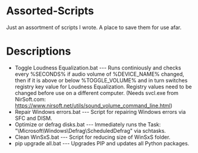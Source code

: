 # Assorted-Scripts
Just an assortment of scripts I wrote. A place to save them for use afar.

# Descriptions
- Toggle Loudness Equalization.bat --- Runs continiously and checks every %SECONDS% if audio volume of %DEVICE_NAME% changed, then if it is above or below %TOGGLE_VOLUME% and in turn switches registry key value for Loudness Equalization.
    Registry values need to be changed before use on a different computer. (Needs svcl.exe from NirSoft.com: https://www.nirsoft.net/utils/sound_volume_command_line.html)
- Repair Windows errors.bat --- Script for repairing Windows errors via SFC and DISM.
- Optimize or defrag disks.bat --- Immediately runs the Task: "\Microsoft\Windows\Defrag\ScheduledDefrag" via schtasks.
- Clean WinSxS.bat --- Script for reducing size of WinSxS folder. 
- pip upgrade all.bat --- Upgrades PIP and updates all Python packages.
